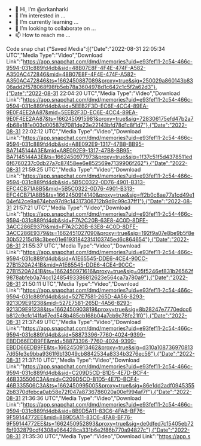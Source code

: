 - 👋 Hi, I’m @arkanharki
- 👀 I’m interested in ...
- 🌱 I’m currently learning ...
- 💞️ I’m looking to collaborate on ...
- 📫 How to reach me ...

<!---
arkanharki/arkanharki is a ✨ special ✨ repository because its `README.md` (this file) appears on your GitHub profile.
You can click the Preview link to take a look at your changes.
--->
Code snap chat
{"Saved Media":[{"Date":"2022-08-31 22:05:34 UTC","Media Type":"Video","Download Link":"https://app.snapchat.com/dmd/memories?uid=e93fef11-2c54-466c-9594-031c889fd4db&sid=48B07E8F-4F4E-474F-A582-A350AC472846&mid=48B07E8F-4F4E-474F-A582-A350AC472846&ts=1662450887089&proxy=true&sig=250029a860143b8306add2f578068f98fb5eb78a3604978d1c642c1c5f2a62d3"},{"Date":"2022-08-31 22:04:20 UTC","Media Type":"Video","Download Link":"https://app.snapchat.com/dmd/memories?uid=e93fef11-2c54-466c-9594-031c889fd4db&sid=5EEB2F3D-EC6E-4CC4-89EA-9E0F4EE2AA87&mid=5EEB2F3D-EC6E-4CC4-89EA-9E0F4EE2AA87&ts=1662450915981&proxy=true&sig=728306175efd47b2a74b68e181e003d00587d7081de23e22143bfd78d1c8f1d7"},{"Date":"2022-08-31 22:02:12 UTC","Media Type":"Video","Download Link":"https://app.snapchat.com/dmd/memories?uid=e93fef11-2c54-466c-9594-031c889fd4db&sid=A8E092E9-1317-47B8-BB95-BA7145144A3E&mid=A8E092E9-1317-47B8-BB95-BA7145144A3E&ts=1662450977973&proxy=true&sig=1f37c51f5d4378511ed6f6760237c0db27a7c87458ee6e852569e7139906f262"},{"Date":"2022-08-31 21:59:25 UTC","Media Type":"Video","Download Link":"https://app.snapchat.com/dmd/memories?uid=e93fef11-2c54-466c-9594-031c889fd4db&sid=5B5C0322-0D76-4901-B313-EFC4CB71A8B5&mid=5B5C0322-0D76-4901-B313-EFC4CB71A8B5&ts=1662450914140&proxy=true&sig=ff2b0c8ae77a1cd49e104ef42ce9a674eba97d9c14317306712b9d9c99c37ff1"},{"Date":"2022-08-31 21:57:21 UTC","Media Type":"Video","Download Link":"https://app.snapchat.com/dmd/memories?uid=e93fef11-2c54-466c-9594-031c889fd4db&sid=F7A2C20B-63E8-4C0D-8DFE-3ACC286E9379&mid=F7A2C20B-63E8-4C0D-8DFE-3ACC286E9379&ts=1662451027090&proxy=true&sig=192f9a07e8be9b5f8e30b52215d18c3bee01e619318423f4103745ed6c864654"},{"Date":"2022-08-31 21:55:37 UTC","Media Type":"Video","Download Link":"https://app.snapchat.com/dmd/memories?uid=e93fef11-2c54-466c-9594-031c889fd4db&sid=A1E65545-DDE6-4CE4-90CC-27B1520A241B&mid=A1E65545-DDE6-4CE4-90CC-27B1520A241B&ts=1662450971616&proxy=true&sig=05f5246ef831b26562f9878abfeb0a74cc12485493386812623e564ca7a780a9"},{"Date":"2022-08-31 21:50:11 UTC","Media Type":"Video","Download Link":"https://app.snapchat.com/dmd/memories?uid=e93fef11-2c54-466c-9594-031c889fd4db&sid=527E7581-265D-4A56-8293-9213D9E91238&mid=527E7581-265D-4A56-8293-9213D9E91238&ts=1662450903819&proxy=true&sig=8b28247e7770edcc6b812c9cfc141fa67ed548b485cb168b04a7cb9c78fe21f0"},{"Date":"2022-08-31 21:37:49 UTC","Media Type":"Video","Download Link":"https://app.snapchat.com/dmd/memories?uid=e93fef11-2c54-466c-9594-031c889fd4db&sid=58873396-7760-4024-9399-EBDD66EDB9FE&mid=58873396-7760-4024-9399-EBDD66EDB9FE&ts=1662450913462&proxy=true&sig=d310a1087369708137d65fe3e9bba9361f6b13049cb8842534a8334b3276ec56"},{"Date":"2022-08-31 21:37:10 UTC","Media Type":"Video","Download Link":"https://app.snapchat.com/dmd/memories?uid=e93fef11-2c54-466c-9594-031c889fd4db&sid=C209D5CD-B1D5-4E7D-BCF4-46B335506C3A&mid=C209D5CD-B1D5-4E7D-BCF4-46B335506C3A&ts=1662450995005&proxy=true&sig=86e1dd2adf09453552b8370dfebca0ab58e72f047a8736786020a00ef994af7f"},{"Date":"2022-08-31 21:36:36 UTC","Media Type":"Video","Download Link":"https://app.snapchat.com/dmd/memories?uid=e93fef11-2c54-466c-9594-031c889fd4db&sid=8B9D5A11-83C6-4FA8-BF76-9F59144772EE&mid=8B9D5A11-83C6-4FA8-BF76-9F59144772EE&ts=1662450952893&proxy=true&sig=de0dfed7c15405eb72fbf932879cdf4308a064428ca331b6e2f86b770a94827c"},{"Date":"2022-08-31 21:35:30 UTC","Media Type":"Video","Download Link":"https://app.s
